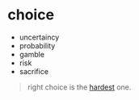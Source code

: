 # choice
- uncertaincy
- probability
- gamble
- risk
- sacrifice

> right choice is the [hardest](./go-for-the-head) one.